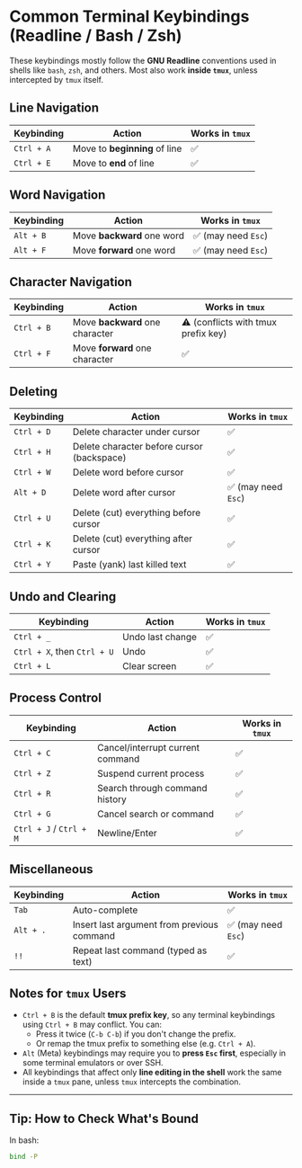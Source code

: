 # Common Terminal Keybindings (Readline / Bash / Zsh)

These keybindings mostly follow the **GNU Readline** conventions used in shells like `bash`, `zsh`, and others. Most also work **inside `tmux`**, unless intercepted by `tmux` itself.

## Line Navigation

| Keybinding | Action                        | Works in `tmux` |
| ---------- | ----------------------------- | --------------- |
| `Ctrl + A` | Move to **beginning** of line | ✅              |
| `Ctrl + E` | Move to **end** of line       | ✅              |

## Word Navigation

| Keybinding | Action                     | Works in `tmux`     |
| ---------- | -------------------------- | ------------------- |
| `Alt + B`  | Move **backward** one word | ✅ (may need `Esc`) |
| `Alt + F`  | Move **forward** one word  | ✅ (may need `Esc`) |

## Character Navigation

| Keybinding | Action                          | Works in `tmux`                     |
| ---------- | ------------------------------- | ----------------------------------- |
| `Ctrl + B` | Move **backward** one character | ⚠️ (conflicts with tmux prefix key) |
| `Ctrl + F` | Move **forward** one character  | ✅                                  |

## Deleting

| Keybinding | Action                                     | Works in `tmux`     |
| ---------- | ------------------------------------------ | ------------------- |
| `Ctrl + D` | Delete character under cursor              | ✅                  |
| `Ctrl + H` | Delete character before cursor (backspace) | ✅                  |
| `Ctrl + W` | Delete word before cursor                  | ✅                  |
| `Alt + D`  | Delete word after cursor                   | ✅ (may need `Esc`) |
| `Ctrl + U` | Delete (cut) everything before cursor      | ✅                  |
| `Ctrl + K` | Delete (cut) everything after cursor       | ✅                  |
| `Ctrl + Y` | Paste (yank) last killed text              | ✅                  |

## Undo and Clearing

| Keybinding                  | Action           | Works in `tmux` |
| --------------------------- | ---------------- | --------------- |
| `Ctrl + _`                  | Undo last change | ✅              |
| `Ctrl + X`, then `Ctrl + U` | Undo             | ✅              |
| `Ctrl + L`                  | Clear screen     | ✅              |

## Process Control

| Keybinding              | Action                           | Works in `tmux` |
| ----------------------- | -------------------------------- | --------------- |
| `Ctrl + C`              | Cancel/interrupt current command | ✅              |
| `Ctrl + Z`              | Suspend current process          | ✅              |
| `Ctrl + R`              | Search through command history   | ✅              |
| `Ctrl + G`              | Cancel search or command         | ✅              |
| `Ctrl + J` / `Ctrl + M` | Newline/Enter                    | ✅              |

## Miscellaneous

| Keybinding | Action                                     | Works in `tmux`     |
| ---------- | ------------------------------------------ | ------------------- |
| `Tab`      | Auto-complete                              | ✅                  |
| `Alt + .`  | Insert last argument from previous command | ✅ (may need `Esc`) |
| `!!`       | Repeat last command (typed as text)        | ✅                  |

## Notes for `tmux` Users

- `Ctrl + B` is the default **tmux prefix key**, so any terminal keybindings using `Ctrl + B` may conflict. You can:
  - Press it twice (`C-b C-b`) if you don't change the prefix.
  - Or remap the tmux prefix to something else (e.g. `Ctrl + A`).
- `Alt` (Meta) keybindings may require you to **press `Esc` first**, especially in some terminal emulators or over SSH.
- All keybindings that affect only **line editing in the shell** work the same inside a `tmux` pane, unless `tmux` intercepts the combination.

---

## Tip: How to Check What's Bound

In bash:

```bash
bind -P

```
